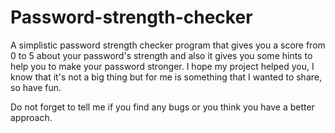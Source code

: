# Password-strength-checker
A simplistic password strength checker program that gives you a score from 0 to 5 about your password's strength and also it gives you some hints to help you to make your password stronger.
I hope my project helped you, I know that it's not a big thing but for me is something that I wanted to share, so have fun.

Do not forget to tell me if you find any bugs or you think you have a better approach.
